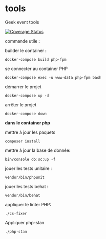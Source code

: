 # tools
Geek event tools

[![Coverage Status](https://coveralls.io/repos/github/geekevent/tools/badge.svg?branch=main)](https://coveralls.io/github/geekevent/tools?branch=main)

commande utile :

builder le container :
```shell script
docker-compose build php-fpm
```

se connecter au container PHP 
```shell script
docker-compose exec -u www-data php-fpm bash
```

démarrer le projet 
```shell script
docker-compose up -d
```

arrêter le projet 
```shell script
docker-compose down
```

__dans le container php__

mettre à jour les paquets 
```shell script
composer install
```

mettre à jour la base de donnée:
```shell script
bin/console do:sc:up -f
```

jouer les tests unitaire :
```shell script
vendor/bin/phpunit
```

jouer les tests behat :
```shell script
vendor/bin/behat
```

appliquer le linter PHP:
```shell script
./cs-fixer
```

Appliquer php-stan
```shell script
./php-stan
```